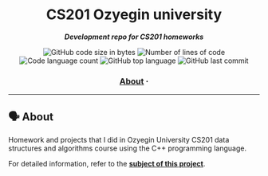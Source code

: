 <h1 align="center">
	CS201 Ozyegin university
</h1>

<p align="center">
	<b><i>Development repo for CS201 homeworks</i></b><br>
</p>

<p align="center">
	<img alt="GitHub code size in bytes" src="https://img.shields.io/github/languages/code-size/tugberkcil/CS201?color=blueviolet" />
	<img alt="Number of lines of code" src="https://img.shields.io/tokei/lines/github/tugberkcil/CS201?color=blueviolet" />
	<img alt="Code language count" src="https://img.shields.io/github/languages/count/tugberkcil/CS201?color=blue" />
	<img alt="GitHub top language" src="https://img.shields.io/github/languages/top/tugberkcil/CS201?color=blue" />
	<img alt="GitHub last commit" src="https://img.shields.io/github/last-commit/tugberkcil/CS201?color=brightgreen" />
</p>

<h3 align="center">
	<a href="#%EF%B8%8F-about">About</a>
	<span> · </span>
	
</h3>

---

## 🗣️ About

Homework and projects that I did in Ozyegin University CS201 data structures and algorithms course using the C++ programming language.

For detailed information, refer to the [**subject of this project**](https://github.com/appinha/42cursus/tree/master/_PDFs).

